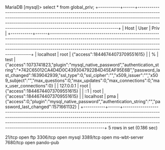 MariaDB [mysql]> select * from global_priv;
+-----------+------+--------------------------------------------------------------------------------------------------------------------------------------------------------------------------------------------------------------------------------------------------------------------------------------------------------------+
| Host      | User | Priv                                                                                                                                                                                                                                                                                                         |
+-----------+------+--------------------------------------------------------------------------------------------------------------------------------------------------------------------------------------------------------------------------------------------------------------------------------------------------------------+
| localhost | root | {"access":18446744073709551615}                                                                                                                                                                                                                                                                              |
| %         | test | {"access":1073741823,"plugin":"mysql_native_password","authentication_string":"*742C65012CA4D4D0C4393047922B4D45EAF95E6B","password_last_changed":1639042939,"ssl_type":0,"ssl_cipher":"","x509_issuer":"","x509_subject":"","max_questions":0,"max_updates":0,"max_connections":0,"max_user_connections":0} |
| 127.0.0.1 | root | {"access":18446744073709551615}                                                                                                                                                                                                                                                                              |
| ::1       | root | {"access":18446744073709551615}                                                                                                                                                                                                                                                                              |
| localhost | pma  | {"access":0,"plugin":"mysql_native_password","authentication_string":"","password_last_changed":1571661132}                                                                                                                                                                                                  |
+-----------+------+--------------------------------------------------------------------------------------------------------------------------------------------------------------------------------------------------------------------------------------------------------------------------------------------------------------+
5 rows in set (0.186 sec)


21/tcp   open  ftp
3306/tcp open  mysql
3389/tcp open  ms-wbt-server
7680/tcp open  pando-pub

